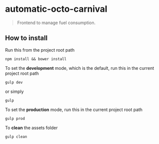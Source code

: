 # automatic-octo-carnival

>Frontend to manage fuel consumption.


## How to install

Run this from the project root path

```
npm install && bower install
```

To set the **development** mode, which is the default, run this in the current project root path
```
gulp dev
```
or simply
```
gulp
```

To set the **production** mode, run this in the current project root path
```
gulp prod
```

To **clean** the assets folder
```
gulp clean
```

